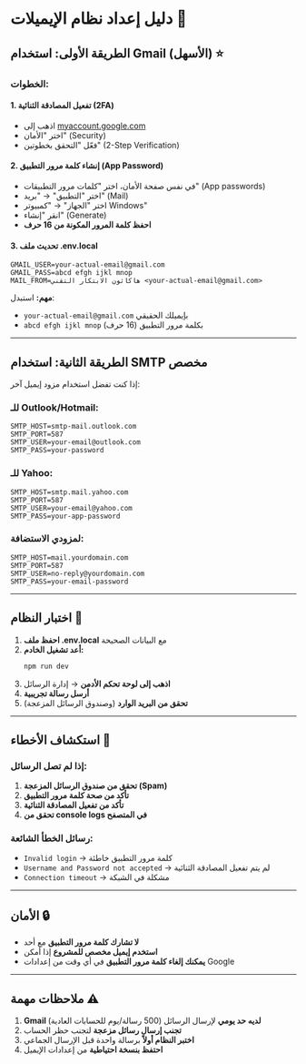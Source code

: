 # دليل إعداد نظام الإيميلات 📧

## الطريقة الأولى: استخدام Gmail (الأسهل) ⭐

### الخطوات:

#### 1. تفعيل المصادقة الثنائية (2FA)
- اذهب إلى [myaccount.google.com](https://myaccount.google.com)
- اختر "الأمان" (Security)
- فعّل "التحقق بخطوتين" (2-Step Verification)

#### 2. إنشاء كلمة مرور التطبيق (App Password)
- في نفس صفحة الأمان، اختر "كلمات مرور التطبيقات" (App passwords)
- اختر "التطبيق" → "بريد" (Mail)
- اختر "الجهاز" → "كمبيوتر Windows"
- انقر "إنشاء" (Generate)
- **احفظ كلمة المرور المكونة من 16 حرف**

#### 3. تحديث ملف .env.local
```env
GMAIL_USER=your-actual-email@gmail.com
GMAIL_PASS=abcd efgh ijkl mnop
MAIL_FROM=هاكاثون الابتكار التقني <your-actual-email@gmail.com>
```

**مهم:** استبدل:
- `your-actual-email@gmail.com` بإيميلك الحقيقي
- `abcd efgh ijkl mnop` بكلمة مرور التطبيق (16 حرف)

---

## الطريقة الثانية: استخدام SMTP مخصص

إذا كنت تفضل استخدام مزود إيميل آخر:

### للـ Outlook/Hotmail:
```env
SMTP_HOST=smtp-mail.outlook.com
SMTP_PORT=587
SMTP_USER=your-email@outlook.com
SMTP_PASS=your-password
```

### للـ Yahoo:
```env
SMTP_HOST=smtp.mail.yahoo.com
SMTP_PORT=587
SMTP_USER=your-email@yahoo.com
SMTP_PASS=your-app-password
```

### لمزودي الاستضافة:
```env
SMTP_HOST=mail.yourdomain.com
SMTP_PORT=587
SMTP_USER=no-reply@yourdomain.com
SMTP_PASS=your-email-password
```

---

## اختبار النظام 🧪

1. **احفظ ملف .env.local** مع البيانات الصحيحة
2. **أعد تشغيل الخادم:**
   ```bash
   npm run dev
   ```
3. **اذهب إلى لوحة تحكم الأدمن** → إدارة الرسائل
4. **أرسل رسالة تجريبية**
5. **تحقق من البريد الوارد** (وصندوق الرسائل المزعجة)

---

## استكشاف الأخطاء 🔧

### إذا لم تصل الرسائل:
1. **تحقق من صندوق الرسائل المزعجة (Spam)**
2. **تأكد من صحة كلمة مرور التطبيق**
3. **تأكد من تفعيل المصادقة الثنائية**
4. **تحقق من console logs في المتصفح**

### رسائل الخطأ الشائعة:
- `Invalid login` → كلمة مرور التطبيق خاطئة
- `Username and Password not accepted` → لم يتم تفعيل المصادقة الثنائية
- `Connection timeout` → مشكلة في الشبكة

---

## الأمان 🔒

- **لا تشارك كلمة مرور التطبيق** مع أحد
- **استخدم إيميل مخصص للمشروع** إذا أمكن
- **يمكنك إلغاء كلمة مرور التطبيق** في أي وقت من إعدادات Google

---

## ملاحظات مهمة ⚠️

1. **Gmail لديه حد يومي** لإرسال الرسائل (500 رسالة/يوم للحسابات العادية)
2. **تجنب إرسال رسائل مزعجة** لتجنب حظر الحساب
3. **اختبر النظام أولاً** برسالة واحدة قبل الإرسال الجماعي
4. **احتفظ بنسخة احتياطية** من إعدادات الإيميل
